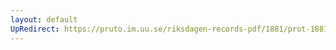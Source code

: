 ```yaml
---
layout: default
UpRedirect: https://pruto.im.uu.se/riksdagen-records-pdf/1881/prot-1881--fk--005/prot-1881--fk--005_000.pdf
---
```

